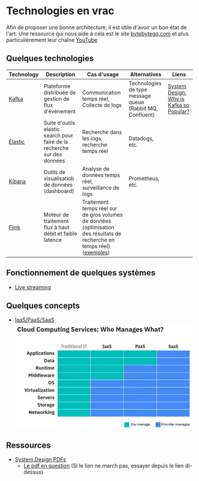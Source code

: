 # Technologies en vrac

Afin de proposer une bonne architecture, il est utile d'avoir un bon état de l'art.
Une ressource qui nous aide à cela est le site [bytebytego.com](https://bytebytego.com/) et plus particulièrement leur chaîne [YouTube](https://www.youtube.com/@ByteByteGo)

## Quelques technologies

|   Technology |   Description | Cas d'usage | Alternatives  |  Liens  |
|---           |---            |---             |---      |---      |
|   [Kafka](https://kafka.apache.org/) |  Plateforme distribuée de gestion de flux d'évènement  |  Communication temps réel, Collecte de logs  |  Technologies de type message queue (Rabbit MQ, Confluent)  | [System Design: Why is Kafka so Popular?](https://www.youtube.com/watch?v=yIAcHMJzqJc) |
|   [Elastic](https://www.elastic.co/) |  Suite d'outils elastic search pour faire de la recherche sur des données  |  Recherche dans les logs, recherche temps réel  |  Datadogs, etc.  |  |
|  [Kibana](https://www.elastic.co/fr/kibana)  |  Outils de visualisatiob de données (dashboard)  |  Analyse de données temps réel, surveillance de logs  |  Prometheus, etc.  | |
|  [Flink](https://flink.apache.org/)  |  Moteur de traitement flux à haut débit et faible latence  |  Traitement temps réel sur de gros volumes de données (optimisation des résultats de recherche en temps réel)  ([exemples](https://flink.apache.org/what-is-flink/powered-by/)) |    | |

## Fonctionnement de quelques systèmes

- [Live streaming](https://www.youtube.com/watch?v=7AMRfNKwuYo)

## Quelques concepts

- [IaaS/PaaS/SaaS](https://www.ibm.com/topics/iaas-paas-saas)
  ![iaas-saas-paas](./img/iaas-saas-paas.png)

## Ressources

- [System Design PDFs](https://blog.bytebytego.com/p/free-system-design-pdf-158-pages)
  - [Le pdf en question](https://blog.bytebytego.com/api/v1/file/d60fa09a-c4b5-4e31-9dbd-5d049c6c8f49.pdf) (Si le lien ne march pas, essayer depuis le lien di-dessus)
